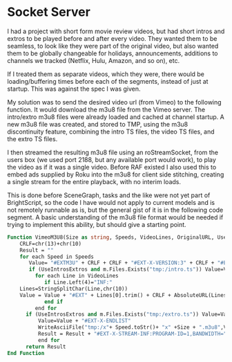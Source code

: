 # Socket Server
I had a project with short form movie review videos, but had short intros and extros to be played before and after every video.  They wanted them to be seamless, to look like they were part of the original video, but also wanted them to be globally changeable for holidays, announcements, additions to channels we tracked (Netflix, Hulu, Amazon, and so on), etc.

If I treated them as separate videos, which they were, there would be loading/buffering times before each of the segments, instead of just at startup.  This was against the spec I was given.

My solution was to send the desired video url (from Vimeo) to the following function.  It would download the m3u8 file from the Vimeo server.  The intro/extro m3u8 files were already loaded and cached at channel startup.  A new m3u8 file was created, and stored to TMP, using the m3u8 discontinuity feature, combining the intro TS files, the video TS files, and the extro TS files.

I then streamed the resulting m3u8 file using an roStreamSocket, from the users box (we used port 2188, but any available port would work), to play the video as if it was a single video.  Before RAF existed I also used this to embed ads supplied by Roku into the m3u8 for client side stitching, creating a single stream for the entire playback, with no interim loads.

This is done before SceneGraph, tasks and the like were not yet part of BrightScript, so the code I have would not apply to current models and is not remotely runnable as is, but the general gist of it is in the following code segment.  A basic understanding of the m3u8 file format would be needed if trying to implement this ability, but should give a starting point.

```vb
Function VimeoM3U8(Size as string, Speeds, VideoLines, OriginalURL, UseIntrosExtros)
    CRLF=chr(13)+chr(10)
    Result = ""
    for each Speed in Speeds
       Value= "#EXTM3U" + CRLF + CRLF + "#EXT-X-VERSION:3" + CRLF + "#EXT-X-MEDIA-SEQUENCE:0" + CRLF + "#EXT-X-ALLOW-CACHE:YES" + CRLF + "#EXT-X-TARGETDURATION:10" + CRLF + CRLF
       if (UseIntrosExtros and m.Files.Exists("tmp:/intro.ts")) Value=Value + #EXTINF:4.250,"+CRLF+"http://"+m.IP+":2188/intro.ts"+ CRLF + "#EXT-X-DISCONTINUITY"+CRLF
         for each Line in VideoLines
            if Line.Left(4)="INF:"
	Lines=StringSplitChar(Line,chr(10))
	Value = Value + "#EXT" + Lines[0].trim() + CRLF + AbsoluteURL(Lines[1], OriginalURL) + CRLF
            end if
         end for
      if (UseIntrosExtros and m.Files.Exists("tmp:/extro.ts")) Value=Value + "#EXT-X-DISCONTINUITY"+CRLF + "#EXTINF:6.000,"+CRLF+"http://"+m.IP+":2188/extro.ts"+ CRLF
          Value=Value + "#EXT-X-ENDLIST"
          WriteAsciiFile("tmp:/x"+ Speed.toStr()+ "x" +Size + ".m3u8",Value)
          Result = Result + "#EXT-X-STREAM-INF:PROGRAM-ID=1,BANDWIDTH=" + (Speed*1000).ToStr()+",RESOLUTION="+Size + CRLF + "http://"+m.IP+":2188/x"+Speed.toStr()+"x"+Size + ".m3u8"+CRLF
          end for
      return Result
End Function
```